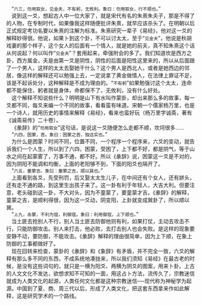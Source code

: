 &emsp;“``六三，勿用取女，见金夫，不有躬，无攸利。象曰：勿用取女，行不顺也。``”<br>&emsp;说到这一爻，想起古人中一位大家了，就是宋代有名的朱熹朱夫子，那是不得了的人物，在专制时代，如果像我这样随便批评朱熹，就早应该杀头了。在明朝以后正式规定考功名要以朱熹的注解为标准。朱熹研究一辈子《易经》，他对这一爻的解释妙得很。他说，如果卜到这个卦，不可以讨太太，至于“``见金夫``”，他说是秋胡戏妻的那个样子，这个女人的后面有一个情人，就是她的前夫，真不知朱熹这个话从何说起？何以叫作“``见金夫``”？套用起来，牵强附会的多了。我们知道坎是西方之卦，西方属金，夫是由第一爻是阴性，阴性的后面是阳性这里来的，所以从后面跟了一个男人，这样的太太去娶她干什么？这个男人是西北人，或者是她西边的邻居，像这样的解释还可以勉强上去，一定说拿了黄金做情人，在法律上罪证不足，该是不起诉处分，这种解释是不成为理由的。“``不有躬``”如果勉强讨这个太太，连命都不能保住，躬者就是身体，命都保不了，无攸利，没有什么好处。<br>&emsp;这个解释不知说些什么？明明是山下有水叫作蒙卦，却出来那么多的故事，每一爻都不同，每爻来编一个不同的故事，看看蛮有味道。宋朝一个儒家杨万里，也是一个诗人，就用历史的事情来解释《易经》，看来也蛮好玩（杨万里字诚斋，著有《诚斋易传》二十卷）。<br>&emsp;《彖辞》的“``勿用取女``”这句话，是说这一爻随便怎么走都不顺，坎坷很多……<br>&emsp;“``六四，困蒙，吝。象曰：困蒙之吝，独远实也。``”<br>&emsp;为什么是困蒙？时间不同，位置不同，一个程序一个程序来，六爻的变动，就告诉我们一个人生，所以到了六四，困蒙，受困了，上下都不好，都是阴气，等于山水之间在起蒙雾了，万事不通，都不好。所以《彖辞》说，困蒙这一爻是不对的，因为阴阳不能调和均衡，上面的老阳够不到，下面的阳爻也隔开了。<br>&emsp;“``六五，童蒙吉。象曰：童蒙之吉，顺以巽也。``”<br>&emsp;上面看到各爻，先受刑罚，后又娶太太生儿子，在中间还有个女人，还有姘头，还有走不通的路，到这里生出孩子来了。这一卦有利于年轻人，大吉大利。但要注意，老头碰到这一卦，不大对头，因为不童蒙了，要童蒙才吉。《彖辞》的解释，童蒙之吉，是顺利得很，因为这一爻动，阴变阳，上卦就变成巽卦了，所以顺以巽。<br>&emsp;“``上九，击蒙，不利为寇，利御寇。象曰：利用御寇，上下顺也。``”<br>&emsp;当土匪去抢别人不行，别人当土匪去防御他则有利，如果打仗，主动去攻击不行，只能防御攻击。别人来打击，他必败，去打击别人也会失败。是这样的现象要安静不动，要防御，不能攻击。《彖辞》解释的理由很简单，因为上下顺，在象上防御的工事都做好了。<br>&emsp;现在回转来检查，蒙卦的《彖辞》和《象辞》有矛盾，并不完全一致，六爻的解释有那么多不同的东西，不成系统地凑拢来，所以我们须知《易经》在最古老的时候，是没有这些词句的，就只是一横为阳爻、两横为阴爻的图案，用来卜卦。上古的人文文化不发达，欲想求知不可知的一面，用这占卜方法，流传久了，宗教迷信就成为人类文化的起源，人类任何文化都是这种宗教迷信──现代称为神秘学为起源。中国到了夏、商、周三代以后，形成了人类文化，把这套东西拿来作如此解释，这是研究学术的一个路线。<br>